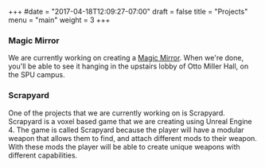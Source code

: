 +++
#date = "2017-04-18T12:09:27-07:00"
draft = false
title = "Projects"
menu = "main"
weight = 3
+++

### Magic Mirror

We are currently working on creating a [Magic Mirror](https://github.com/MichMich/MagicMirror). When we're done, you'll be able to see it hanging in the upstairs lobby of Otto Miller Hall, on the SPU campus.

### Scrapyard

One of the projects that we are currently working on is Scrapyard. Scrapyard is a voxel based game that we are creating using Unreal Engine 4. The game is called Scrapyard because the player will have a modular weapon that allows them to find, and attach different mods to their weapon. With these mods the player will be able to create unique weapons with different capabilities.
